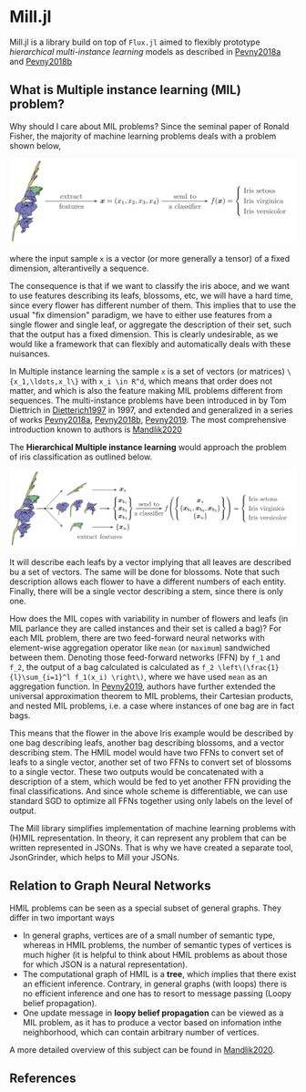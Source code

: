# Mill.jl
 Mill.jl is a library build on top of `Flux.jl` aimed to flexibly prototype *hierarchical multi-instance learning* models as described in [Pevny2018a](@cite) and  [Pevny2018b](@cite)

## What is Multiple instance learning (MIL) problem?

Why should I care about MIL problems?
Since the seminal paper of Ronald Fisher, the majority of machine learning problems deals with a problem shown below, 

![](assets/iris.svg)

where the input sample ``x`` is a vector (or more generally a tensor) of a fixed dimension, alterantivelly a sequence. 

The consequence is that if we want to classify the iris aboce, and we want to use features describing its leafs, blossoms, etc, we will have a hard time, since every flower has different number of them. This implies that to use the usual "fix dimension" paradigm, we have to either use features from a single flower and single leaf, or aggregate the description of their set, such that the output has a fixed dimension. This is clearly undesirable, as we would like a framework that can flexibly and automatically deals with these nuisances. 


In Multiple instance learning the sample ``x`` is a set of vectors (or matrices) ``\{x_1,\ldots,x_l\}`` with ``x_i \in R^d``, which means that order does not matter, and which is also the feature making MIL problems different from sequences. The multi-instance problems have been introduced in by Tom Diettrich in [Dietterich1997](@cite) in 1997, and extended and generalized in a series of works [Pevny2018a](@cite), [Pevny2018b](@cite), [Pevny2019](@cite). The most comprehensive introduction known to authors is [Mandlik2020](@cite)

The **Hierarchical Multiple instance learning** would approach the problem of iris classification as outlined below.

![](assets/iris2.svg)

It will describe each leafs by a vector implying that all leaves are described bu a set of vectors. The same will be done for blossoms. Note that such description allows each flower to have a different numbers of each entity. Finally, there will be a single vector describing a stem, since there is only one.

How does the MIL copes with variability in number of flowers and leafs (in MIL parlance they are called instances and their set is called a bag)? For each MIL problem, there are two feed-forward neural networks with element-wise aggregation operator like `mean` (or `maximum`) sandwiched between them. Denoting those feed-forward networks (FFN) by  ``f_1``  and ``f_2``, the output of a bag calculated is calculated as ``f_2 \left\(\frac{1}{l}\sum_{i=1}^l f_1(x_i) \right\)``, where we have used `mean` as an aggregation function. In [Pevny2019](@cite), authors have further extended the universal approximation theorem to MIL problems, their Cartesian products, and nested  MIL problems, i.e. a case where instances of one bag are in fact bags. 

This means that the flower in the above Iris example would be described by one bag describing leafs, another bag describing blossoms, and a vector describing stem. The HMIL model would have two FFNs to convert set of leafs to a single vector, another set of two FFNs to convert set of blossoms to a single vector. These two outputs would be concatenated with a description of a stem, which would be fed to yet another FFN providing the final classifications. And since whole scheme is differentiable, we can use standard SGD to optimize all FFNs together using only labels on the level of output.

The Mill library simplifies implementation of machine learning problems with (H)MIL representation. In theory, it can represent any problem that can be written represented in JSONs. That is why we have created a separate tool, JsonGrinder, which helps to Mill your JSONs.


## Relation to Graph Neural Networks
HMIL problems can be seen as a special subset of general graphs. They differ in two important ways
* In general graphs, vertices are of a small number of semantic type, whereas in HMIL problems, the number of semantic types of vertices is much higher (it is helpful to think about HMIL problems as about those for which JSON is a natural representation).
* The computational graph of HMIL is a **tree**, which implies that there exist an efficient inference. Contrary, in general graphs (with loops) there is no efficient inference and one has to resort to message passing (Loopy belief propagation).
* One update message in **loopy belief propagation** can be viewed as a MIL problem, as it has to produce a vector based on infomation inthe neighborhood, which can contain arbitrary number of vertices.

A more detailed overview of this subject can be found in [Mandlik2020](@cite).


## References

```@bibliography
```
